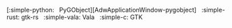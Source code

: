 [:simple-python: &nbsp; PyGObject][AdwApplicationWindow-pygobject] &nbsp;
:simple-rust: gtk-rs &nbsp;
:simple-vala: Vala &nbsp;
:simple-c: GTK 

